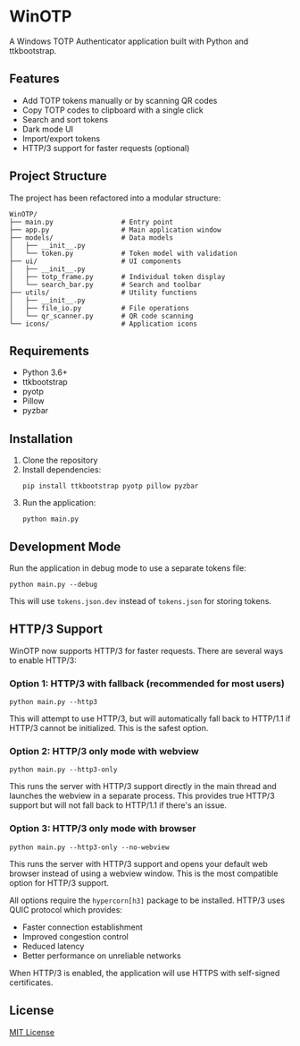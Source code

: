 # WinOTP

A Windows TOTP Authenticator application built with Python and ttkbootstrap.

## Features

- Add TOTP tokens manually or by scanning QR codes
- Copy TOTP codes to clipboard with a single click
- Search and sort tokens
- Dark mode UI
- Import/export tokens
- HTTP/3 support for faster requests (optional)

## Project Structure

The project has been refactored into a modular structure:

```
WinOTP/
├── main.py                 # Entry point
├── app.py                  # Main application window
├── models/                 # Data models
│   ├── __init__.py
│   └── token.py            # Token model with validation
├── ui/                     # UI components
│   ├── __init__.py
│   ├── totp_frame.py       # Individual token display
│   └── search_bar.py       # Search and toolbar
├── utils/                  # Utility functions
│   ├── __init__.py
│   ├── file_io.py          # File operations
│   └── qr_scanner.py       # QR code scanning
└── icons/                  # Application icons
```

## Requirements

- Python 3.6+
- ttkbootstrap
- pyotp
- Pillow
- pyzbar

## Installation

1. Clone the repository
2. Install dependencies:
   ```
   pip install ttkbootstrap pyotp pillow pyzbar
   ```
3. Run the application:
   ```
   python main.py
   ```

## Development Mode

Run the application in debug mode to use a separate tokens file:

```
python main.py --debug
```

This will use `tokens.json.dev` instead of `tokens.json` for storing tokens.

## HTTP/3 Support

WinOTP now supports HTTP/3 for faster requests. There are several ways to enable HTTP/3:

### Option 1: HTTP/3 with fallback (recommended for most users)

```
python main.py --http3
```

This will attempt to use HTTP/3, but will automatically fall back to HTTP/1.1 if HTTP/3 cannot be initialized. This is the safest option.

### Option 2: HTTP/3 only mode with webview

```
python main.py --http3-only
```

This runs the server with HTTP/3 support directly in the main thread and launches the webview in a separate process. This provides true HTTP/3 support but will not fall back to HTTP/1.1 if there's an issue.

### Option 3: HTTP/3 only mode with browser

```
python main.py --http3-only --no-webview
```

This runs the server with HTTP/3 support and opens your default web browser instead of using a webview window. This is the most compatible option for HTTP/3 support.

All options require the `hypercorn[h3]` package to be installed. HTTP/3 uses QUIC protocol which provides:

- Faster connection establishment
- Improved congestion control
- Reduced latency
- Better performance on unreliable networks

When HTTP/3 is enabled, the application will use HTTPS with self-signed certificates.

## License

[MIT License](LICENSE)
